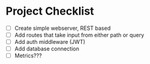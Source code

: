 # Project Checklist

- [ ] Create simple webserver, REST based
- [ ] Add routes that take input from either path or query
- [ ] Add auth middleware (JWT)
- [ ] Add database connection
- [ ] Metrics???